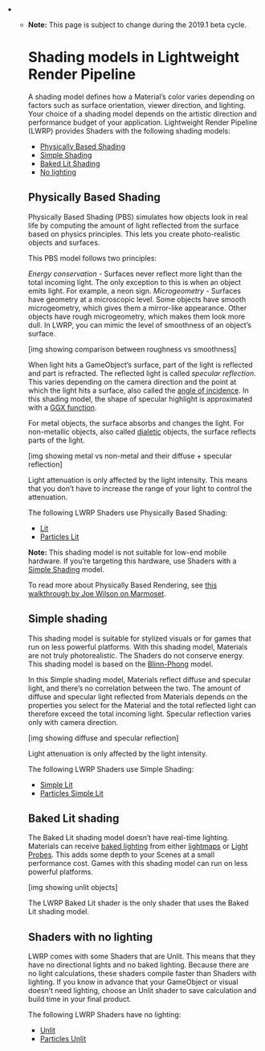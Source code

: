 - - **Note:** This page is subject to change during the 2019.1 beta cycle.

    # Shading models in Lightweight Render Pipeline

    A shading model defines how a Material’s color varies depending on factors such as surface orientation, viewer direction, and lighting. Your choice of a shading model depends on the artistic direction and performance budget of your application. Lightweight Render Pipeline (LWRP) provides Shaders with the following shading models:

    - [Physically Based Shading](#physically-based-shading)
    - [Simple Shading](#simple-shading)
    - [Baked Lit Shading](#baked-lit-shading)
    - [No lighting](#shaders-with-no-lighting)

    ## Physically Based Shading

    Physically Based Shading (PBS) simulates how objects look in real life by computing the amount of light reflected from the surface based on physics principles. This lets you create photo-realistic objects and surfaces.

    This PBS model follows two principles: 

    _Energy conservation_ - Surfaces never reflect more light than the total incoming light. The only exception to this is when an object emits light. For example, a neon sign. 
    _Microgeometry_ - Surfaces have geometry at a microscopic level. Some objects have smooth microgeometry, which gives them a mirror-like appearance. Other objects have rough microgeometry, which makes them look more dull. In LWRP, you can mimic the level of smoothness of an object’s surface. 

    [img showing comparison between roughness vs smoothness]

    When light hits a GameObject’s surface, part of the light is reflected and part is refracted. The reflected light is called _specular reflection_. This varies depending on the camera direction and the point at which the light hits a surface, also called the [angle of incidence](<https://en.wikipedia.org/wiki/Angle_of_incidence_(optics)>). In this shading model, the shape of specular highlight is approximated with a [GGX function](https://blogs.unity3d.com/2016/01/25/ggx-in-unity-5-3/). 

    For metal objects, the surface absorbs and changes the light. For non-metallic objects, also called [dialetic](<https://en.wikipedia.org/wiki/Dielectric>) objects, the surface reflects parts of the light.

    [img showing metal vs non-metal and their diffuse + specular reflection]

    Light attenuation is only affected by the light intensity. This means that you don’t have to increase the range of your light to control the attenuation.

    The following LWRP Shaders use Physically Based Shading:

    - [Lit](lit-shader.md)
    - [Particles Lit](particles-lit-shader.md)

    **Note:** This shading model is not suitable for low-end mobile hardware. If you’re targeting this hardware, use Shaders with a [Simple Shading](#simple-shading) model.

    To read more about Physically Based Rendering, see [this walkthrough by Joe Wilson on Marmoset](https://marmoset.co/posts/physically-based-rendering-and-you-can-too/). 

    ## Simple shading

    This shading model is suitable for stylized visuals or for games that run on less powerful platforms. With this shading model, Materials are not truly photorealistic. The Shaders do not conserve energy. This shading model is based on the [Blinn-Phong](https://en.wikipedia.org/wiki/Blinn%E2%80%93Phong_shading_model) model. 

    In this Simple shading model, Materials reflect diffuse and specular light, and there’s no correlation between the two. The amount of diffuse and specular light reflected from Materials depends on the properties you select for the Material and the total reflected light can therefore exceed the total incoming light. Specular reflection varies only with camera direction.

    [img showing diffuse and specular reflection]

    Light attenuation is only affected by the light intensity.

    The following LWRP Shaders use Simple Shading:

    - [Simple Lit](simple-lit-shader.md)
    - [Particles Simple Lit](particles-simple-lit-shader.md)

    ## Baked Lit shading 

    The Baked Lit shading model doesn’t have real-time lighting. Materials can receive [baked lighting](https://docs.unity3d.com/Manual/LightMode-Baked.html) from either [lightmaps](https://docs.unity3d.com/Manual/Lightmapping.html) or [Light Probes](<https://docs.unity3d.com/Manual/LightProbes.html>). This adds some depth to your Scenes at a small performance cost. Games with this shading model can run on less powerful platforms. 

    [img showing unlit objects]

    The LWRP Baked Lit shader is the only shader that uses the Baked Lit shading model.

    ## Shaders with no lighting

    LWRP comes with some Shaders that are Unlit. This means that they have no directional lights and no baked lighting. Because there are no light calculations, these shaders compile faster than Shaders with lighting. If you know in advance that your GameObject or visual doesn’t need lighting, choose an Unlit shader to save calculation and build time in your final product.

    The following LWRP Shaders have no lighting:
    - [Unlit](unlit-shader.md)
    - [Particles Unlit](particles-unlit-shader.md)